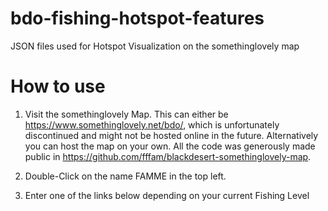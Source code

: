 # bdo-fishing-hotspot-features
JSON files used for Hotspot Visualization on the somethinglovely map

# How to use

1. Visit the somethinglovely Map. 
This can either be https://www.somethinglovely.net/bdo/, which is unfortunately discontinued and might not be hosted online in the future.
Alternatively you can host the map on your own. All the code was generously made public in https://github.com/fffam/blackdesert-somethinglovely-map.

2. Double-Click on the name FAMME in the top left.
3. Enter one of the links below depending on your current Fishing Level

